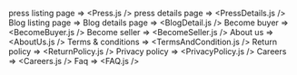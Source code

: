press listing page => <Press.js />
press details page => <PressDetails.js />
Blog listing page => <BlogListing />
Blog details page => <BlogDetail.js />
Become buyer => <BecomeBuyer.js />
Become seller => <BecomeSeller.js />
About us => <AboutUs.js />
Terms & conditions => <TermsAndCondition.js />
Return policy => <ReturnPolicy.js />
Privacy policy => <PrivacyPolicy.js />
Careers => <Careers.js />
Faq => <FAQ.js />

 



